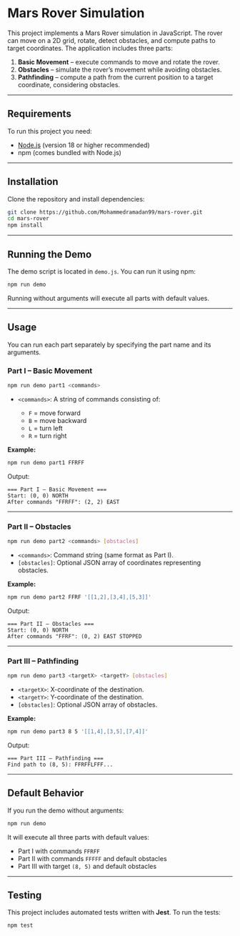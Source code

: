 # Mars Rover Simulation

This project implements a Mars Rover simulation in JavaScript. The rover can move on a 2D grid, rotate, detect obstacles, and compute paths to target coordinates. The application includes three parts:

1. **Basic Movement** – execute commands to move and rotate the rover.
2. **Obstacles** – simulate the rover’s movement while avoiding obstacles.
3. **Pathfinding** – compute a path from the current position to a target coordinate, considering obstacles.

---

## Requirements

To run this project you need:

- [Node.js](https://nodejs.org/) (version 18 or higher recommended)
- npm (comes bundled with Node.js)

---

## Installation

Clone the repository and install dependencies:

```bash
git clone https://github.com/Mohammedramadan99/mars-rover.git
cd mars-rover
npm install
````

---

## Running the Demo

The demo script is located in `demo.js`. You can run it using npm:

```bash
npm run demo
```

Running without arguments will execute all parts with default values.

---

## Usage

You can run each part separately by specifying the part name and its arguments.

### Part I – Basic Movement

```bash
npm run demo part1 <commands>
```

* `<commands>`: A string of commands consisting of:

  * `F` = move forward
  * `B` = move backward
  * `L` = turn left
  * `R` = turn right

**Example:**

```bash
npm run demo part1 FFRFF
```

Output:

```
=== Part I – Basic Movement ===
Start: (0, 0) NORTH
After commands "FFRFF": (2, 2) EAST
```

---

### Part II – Obstacles

```bash
npm run demo part2 <commands> [obstacles]
```

* `<commands>`: Command string (same format as Part I).
* `[obstacles]`: Optional JSON array of coordinates representing obstacles.

**Example:**

```bash
npm run demo part2 FFRF '[[1,2],[3,4],[5,3]]'
```

Output:

```
=== Part II – Obstacles ===
Start: (0, 0) NORTH
After commands "FFRF": (0, 2) EAST STOPPED
```

---

### Part III – Pathfinding

```bash
npm run demo part3 <targetX> <targetY> [obstacles]
```

* `<targetX>`: X-coordinate of the destination.
* `<targetY>`: Y-coordinate of the destination.
* `[obstacles]`: Optional JSON array of obstacles.

**Example:**

```bash
npm run demo part3 8 5 '[[1,4],[3,5],[7,4]]'
```

Output:

```
=== Part III – Pathfinding ===
Find path to (8, 5): FFRFFLFFF...
```

---

## Default Behavior

If you run the demo without arguments:

```bash
npm run demo
```

It will execute all three parts with default values:

* Part I with commands `FFRFF`
* Part II with commands `FFFFF` and default obstacles
* Part III with target `(8, 5)` and default obstacles

---

## Testing

This project includes automated tests written with **Jest**.
To run the tests:

```bash
npm test
```